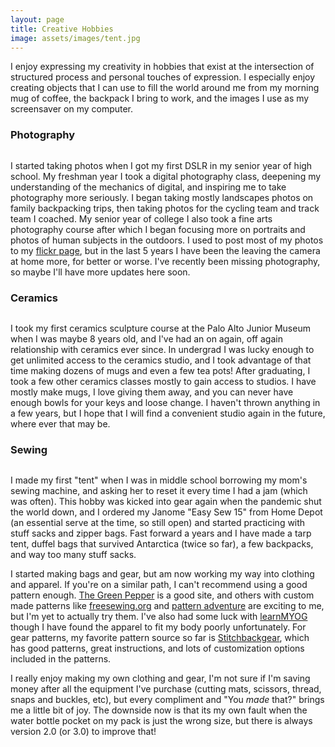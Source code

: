 ```yaml
---
layout: page
title: Creative Hobbies
image: assets/images/tent.jpg
---
```


I enjoy expressing my creativity in hobbies that exist at the intersection of structured process and personal touches of expression. I especially enjoy creating objects that I can use to fill the world around me from my morning mug of coffee, the backpack I bring to work, and the images I use as my screensaver on my computer. 

### Photography

<div class="box alt">
  <div class="row 50% uniform">
    <div class="4u"><span class="image fit"><img src="assets/images/photos1.jpg" alt="" /></span></div>
    <div class="4u"><span class="image fit"><img src="assets/images/photos2.jpg" alt="" /></span></div>
    <div class="4u$"><span class="image fit"><img src="assets/images/photos3.jpg" alt="" /></span></div>
  </div>
</div>

I started taking photos when I got my first DSLR in my senior year of high school. My freshman year I took a digital photography class, deepening my understanding of the mechanics of digital, and inspiring me to take photography more seriously. I began taking mostly landscapes photos on family backpacking trips, then taking photos for the cycling team and track team I coached. My senior year of college I also took a fine arts photography course after which I began focusing more on portraits and photos of human subjects in the outdoors. I used to post most of my photos to my [flickr page](https://www.flickr.com/photos/paul_summers/), but in the last 5 years I have been the leaving the camera at home more, for better or worse. I've recently been missing photography, so maybe I'll have more updates here soon.

### Ceramics

<div class="box alt">
  <div class="row 50% uniform">
    <div class="2u"><span class="image fit"><img src="assets/images/ceramics1.jpg" alt="" /></span></div>
    <div class="6u"><span class="image fit"><img src="assets/images/ceramics2.jpg" alt="" /></span></div>
    <div class="2u$"><span class="image fit"><img src="assets/images/ceramics3.jpg" alt="" /></span></div>
  </div>
</div>

I took my first ceramics sculpture course at the Palo Alto Junior Museum when I was maybe 8 years old, and I've had an on again, off again relationship with ceramics ever since. In undergrad I was lucky enough to get unlimited access to the ceramics studio, and I took advantage of that time making dozens of mugs and even a few tea pots! After graduating, I took a few other ceramics classes mostly to gain access to studios. I have mostly make mugs, I love giving them away, and you can never have enough bowls for your keys and loose change. I haven't thrown anything in a few years, but I hope that I will find a convenient studio again in the future, where ever that may be.

### Sewing
<div class="box alt">
  <div class="row 50% uniform">
    <div class="4u"><span class="image fit"><img src="assets/images/sewing1.jpg" alt="" /></span></div>
    <div class="4u"><span class="image fit"><img src="assets/images/sewing2.jpg" alt="" /></span></div>
    <div class="4u$"><span class="image fit"><img src="assets/images/sewing3.jpg" alt="" /></span></div>
  </div>
</div>



I made my first "tent" when I was in middle school borrowing my mom's sewing machine, and asking her to reset it every time I had a jam (which was often). This hobby was kicked into gear again when the pandemic shut the world down, and I ordered my Janome "Easy Sew 15" from Home Depot (an essential serve at the time, so still open) and started practicing with stuff sacks and zipper bags. Fast forward a years and I have made a tarp tent, duffel bags that survived Antarctica (twice so far), a few backpacks, and way too many stuff sacks.

 I started making bags and gear, but am now working my way into clothing and apparel. If you're on a similar path, I can't recommend using a good pattern enough. [The Green Pepper](https://www.thegreenpepper.com/) is a good site, and others with custom made patterns like [freesewing.org](https://freesewing.org/) and [pattern adventure](https://www.patternadventure.com/en) are exciting to me, but I'm yet to actually try them. I've also had some luck with [learnMYOG](https://learnmyog.com/) though I have found the apparel to fit my body poorly unfortunately. For gear patterns, my favorite pattern source so far is [Stitchbackgear](https://www.etsy.com/shop/Stitchbackgear), which has good patterns, great instructions, and lots of customization options included in the patterns. 

 I really enjoy making my own clothing and gear, I'm not sure if I'm saving money after all the equipment I've purchase (cutting mats, scissors, thread, snaps and buckles, etc), but every compliment and "You _made_ that?" brings me a little bit of joy. The downside now is that its my own fault when the water bottle pocket on my pack is just the wrong size, but there is always version 2.0 (or 3.0) to improve that!

